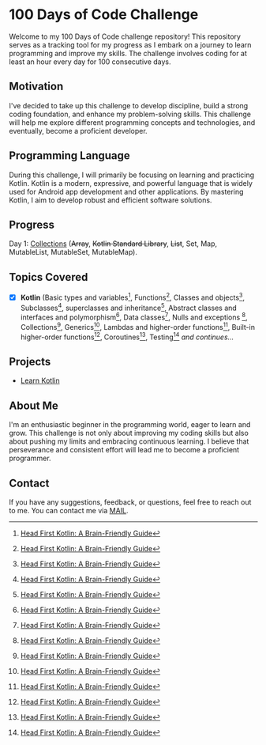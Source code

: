 
# 100 Days of Code Challenge

Welcome to my 100 Days of Code challenge repository! This repository serves as a tracking tool for my progress as I embark on a journey to learn programming and improve my skills. The challenge involves coding for at least an hour every day for 100 consecutive days.

## Motivation
I've decided to take up this challenge to develop discipline, build a strong coding foundation, and enhance my problem-solving skills. This challenge will help me explore different programming concepts and technologies, and eventually, become a proficient developer.

## Programming Language
During this challenge, I will primarily be focusing on learning and practicing Kotlin. Kotlin is a modern, expressive, and powerful language that is widely used for Android app development and other applications. By mastering Kotlin, I aim to develop robust and efficient software solutions.

## Progress
Day 1: [Collections](https://github.com/Nomans-Craft/LearnKotlin/tree/master/src/main/kotlin/Collections.kt) (~~Array~~, ~~Kotlin Standard Library~~, ~~List~~, Set, Map, MutableList, MutableSet, MutableMap).

## Topics Covered
- [x]  **Kotlin** (Basic types and variables[^1], Functions[^1], Classes and objects[^1], Subclasses[^1], superclasses and inheritance[^1], Abstract classes and interfaces and polymorphism[^1], Data classes[^1], Nulls and exceptions [^1], Collections[^1], Generics[^1], Lambdas and higher-order functions[^1], Built-in higher-order functions[^1], Coroutines[^1], Testing[^1] *and continues...* 

## Projects
- [Learn Kotlin](https://github.com/Nomans-Craft/LearnKotlin.git)

## About Me 
I'm an enthusiastic beginner in the programming world, eager to learn and grow. This challenge is not only about improving my coding skills but also about pushing my limits and embracing continuous learning. I believe that perseverance and consistent effort will lead me to become a proficient programmer.

## Contact
If you have any suggestions, feedback, or questions, feel free to reach out to me. You can contact me via [MAIL](mailto:mr.noman1971@gmail.com). 

[^1]: [Head First Kotlin: A Brain-Friendly Guide](https://www.oreilly.com/library/view/head-first-kotlin/9781491996683/)


